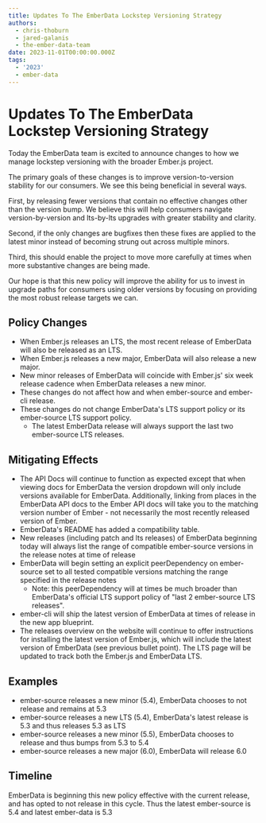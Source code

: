 ```yaml
---
title: Updates To The EmberData Lockstep Versioning Strategy
authors:
  - chris-thoburn
  - jared-galanis
  - the-ember-data-team
date: 2023-11-01T00:00:00.000Z
tags:
  - '2023'
  - ember-data
---
```


# Updates To The EmberData Lockstep Versioning Strategy

Today the EmberData team is excited to announce changes to how we manage lockstep
versioning with the broader Ember.js project.

The primary goals of these changes is to improve version-to-version stability for our consumers. We see this being beneficial in several ways.

First, by releasing fewer versions that contain no effective changes other than the version bump. We believe this will help consumers navigate version-by-version and lts-by-lts upgrades with greater stability and clarity.

Second, if the only changes are bugfixes then these fixes are applied to the latest minor
instead of becoming strung out across multiple minors.

Third, this should enable the project to move more carefully at times when more substantive changes
are being made.

Our hope is that this new policy will improve the ability for us to invest in upgrade paths for
consumers using older versions by focusing on providing the most robust release targets we can.

## Policy Changes

- When Ember.js releases an LTS, the most recent release of EmberData will also be released as an LTS.
- When Ember.js releases a new major, EmberData will also release a new major.
- New minor releases of EmberData will coincide with Ember.js' six week release cadence when EmberData releases a new minor.
- These changes do not affect how and when ember-source and ember-cli release.
- These changes do not change EmberData's LTS support policy or its ember-source LTS support policy.
    - The latest EmberData release will always support the last two ember-source LTS releases.

## Mitigating Effects

- The API Docs will continue to function as expected except that when viewing docs for EmberData the version dropdown will only include versions available for EmberData. Additionally, linking from places in the EmberData API docs to the Ember API docs will take you to the matching version number of Ember - not necessarily the most recently released version of Ember.
- EmberData's README has added a compatibility table.
- New releases (including patch and lts releases) of EmberData beginning today will always list the range of compatible ember-source versions in the release notes at time of release
- EmberData will begin setting an explicit peerDependency on ember-source set to all tested compatible versions matching the range specified in the release notes
    - Note: this peerDependency will at times be much broader than EmberData's official LTS support policy of "last 2 ember-source LTS releases".
- ember-cli will ship the latest version of EmberData at times of release in the new app blueprint.
- The releases overview on the website will continue to offer instructions for installing the latest version of Ember.js, which will include the latest version of EmberData (see previous bullet point). The LTS page will be updated to track both the Ember.js and EmberData LTS.

## Examples

- ember-source releases a new minor (5.4), EmberData chooses to not release and remains at 5.3
- ember-source releases a new LTS (5.4), EmberData's latest release is 5.3 and thus releases 5.3 as LTS
- ember-source releases a new minor (5.5), EmberData chooses to release and thus bumps from 5.3 to 5.4
- ember-source releases a new major (6.0), EmberData will release 6.0

## Timeline

EmberData is beginning this new policy effective with the current release, and has opted to not
release in this cycle. Thus the latest ember-source is 5.4 and latest ember-data is 5.3

